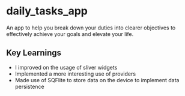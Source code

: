 # daily_tasks_app

An app to help you break down your duties into clearer objectives to effectively achieve your goals and elevate your life.

## Key Learnings
- I improved on the usage of sliver widgets
- Implemented a more interesting use of providers
- Made use of SQFlite to store data on the device to implement data persistence
  
